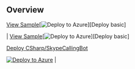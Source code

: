 ## Overview

[View Sample](/)[![Deploy to Azure][Deploy Button]][Deploy basic] 



| [View Sample](basic)[![Deploy to Azure][Deploy Button]][Deploy basic]

[Deploy CSharp/SkypeCallingBot] 



[![Deploy to Azure][Deploy Button]][Deploy CSharp/SkypeCallingBot] |


[Deploy Button]: https://azuredeploy.net/deploybutton.png
[Deploy CSharp/SendAttachment]: https://azuredeploy.net?repository=https://github.com/JoostVanVelthoven/FindTuDelftWorkspaceBot+
[Deploy CSharp/SkypeCallingBot]: https://azuredeploy.net?repository=https://github.com/microsoft/BotBuilder-Samples/tree/master/CSharp/skype-CallingBot
